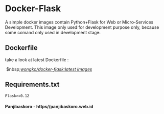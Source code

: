 # Docker-Flask 
  
A simple docker images contain Python+Flask for Web or Micro-Services Development. This image only used for development purpose only, because some comand only used in development stage. 

## Dockerfile

take a look at latest Dockerfile :

&nbsp;$nbsp;[*wongko/docker-flask:latest images*](../blob/master/Dockerfile)

## Requirements.txt

```Flask>=0.12```

#### Panjibaskoro - https//panjibaskoro.web.id

